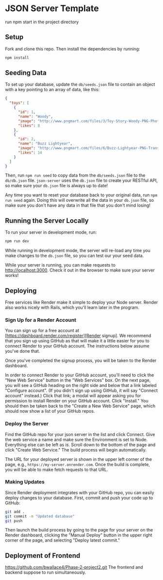 # JSON Server Template
run npm start in the project directory

## Setup

Fork and clone this repo. Then install the dependencies by running:

```sh
npm install
```

## Seeding Data

To set up your database, update the `db/seeds.json` file to contain an object
with a key pointing to an array of data, like this:

```json
{
  "toys": [
    {
      "id": 1,
      "name": "Woody",
      "image": "http://www.pngmart.com/files/3/Toy-Story-Woody-PNG-Photos.png",
      "likes": 8
    },
    {
      "id": 2,
      "name": "Buzz Lightyear",
      "image": "http://www.pngmart.com/files/6/Buzz-Lightyear-PNG-Transparent-Picture.png",
      "likes": 14
    }
  ]
}
```

Then, run `npm run seed` to copy data from the `db/seeds.json` file to the
`db/db.json` file. `json-server` uses the `db.json` file to create your RESTful
API, so make sure your `db.json` file is always up to date!

Any time you want to reset your database back to your original data, run
`npm run seed` again. Doing this will overwrite all the data in your `db.json`
file, so make sure you don't have any data in that file that you don't mind
losing!

## Running the Server Locally

To run your server in development mode, run:

```sh
npm run dev
```

While running in development mode, the server will re-load any time you make
changes to the `db.json` file, so you can test our your seed data.

While your server is running, you can make requests to
[http://localhost:3000](http://localhost:3000). Check it out in the browser to
make sure your server works!

## Deploying

Free services like Render make it simple to deploy your Node server. Render also
works nicely with Rails, which you'll learn later in the program.

### Sign Up for a Render Account

You can sign up for a free account at
[https://dashboard.render.com/register][Render signup]. We recommend that you
sign up using GitHub as that will make it a little easier for you to connect
Render to your GitHub account. The instructions below assume you've done that.

[Render signup]: https://dashboard.render.com/register

Once you've completed the signup process, you will be taken to the Render
dashboard.

In order to connect Render to your GitHub account, you'll need to click the "New
Web Service" button in the "Web Services" box. On the next page, you will see a
GitHub heading on the right side and below that a link labeled "Configure
account". (If you didn't sign up using GitHub, it will say "Connect account"
instead.) Click that link; a modal will appear asking you for permission to
install Render on your GitHub account. Click "Install." You should then be taken
back to the "Create a New Web Service" page, which should now show a list of
your GitHub repos.

### Deploy the Server

Find the GitHub repo for your json server in the list and click Connect. Give
the web service a name and make sure the Environment is set to Node. Everything
else can be left as is. Scroll down to the bottom of the page and click "Create
Web Service." The build process will begin automatically.

The URL for your deployed server is shown in the upper left corner of the page,
e.g., `https://my-server.onrender.com`. Once the build is complete, you will be able to
make fetch requests to that URL.

### Making Updates

Since Render deployment integrates with your GitHub repo, you can easily deploy
changes to your database. First, commit and push your code up to GitHub:

```sh
git add .
git commit -m "Updated database"
git push
```

Then launch the build process by going to the page for your server on the
Render dashboard, clicking the "Manual Deploy" button in the upper right corner
of the page, and selecting "Deploy latest commit."

## Deployment of Frontend
https://github.com/bwallace4/Phase-2-project2.git
The frontend and backend suppose to run simultaneously.